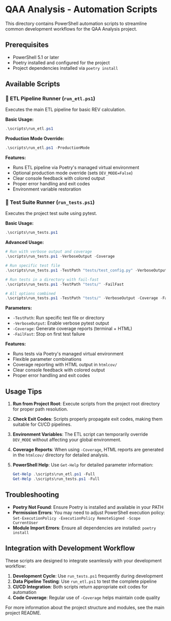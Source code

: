 # QAA Analysis - Automation Scripts

This directory contains PowerShell automation scripts to streamline common development workflows for the QAA Analysis project.

## Prerequisites

- PowerShell 5.1 or later
- Poetry installed and configured for the project
- Project dependencies installed via `poetry install`

## Available Scripts

### 🚀 ETL Pipeline Runner (`run_etl.ps1`)

Executes the main ETL pipeline for basic REV calculation.

**Basic Usage:**
```powershell
.\scripts\run_etl.ps1
```

**Production Mode Override:**
```powershell
.\scripts\run_etl.ps1 -ProductionMode
```

**Features:**
- Runs ETL pipeline via Poetry's managed virtual environment
- Optional production mode override (sets `DEV_MODE=False`)
- Clear console feedback with colored output
- Proper error handling and exit codes
- Environment variable restoration

### 🧪 Test Suite Runner (`run_tests.ps1`)

Executes the project test suite using pytest.

**Basic Usage:**
```powershell
.\scripts\run_tests.ps1
```

**Advanced Usage:**
```powershell
# Run with verbose output and coverage
.\scripts\run_tests.ps1 -VerboseOutput -Coverage

# Run specific test file
.\scripts\run_tests.ps1 -TestPath "tests/test_config.py" -VerboseOutput

# Run tests in a directory with fail-fast
.\scripts\run_tests.ps1 -TestPath "tests/" -FailFast

# All options combined
.\scripts\run_tests.ps1 -TestPath "tests/" -VerboseOutput -Coverage -FailFast
```

**Parameters:**
- `-TestPath`: Run specific test file or directory
- `-VerboseOutput`: Enable verbose pytest output
- `-Coverage`: Generate coverage reports (terminal + HTML)
- `-FailFast`: Stop on first test failure

**Features:**
- Runs tests via Poetry's managed virtual environment
- Flexible parameter combinations
- Coverage reporting with HTML output in `htmlcov/`
- Clear console feedback with colored output
- Proper error handling and exit codes

## Usage Tips

1. **Run from Project Root**: Execute scripts from the project root directory for proper path resolution.

2. **Check Exit Codes**: Scripts properly propagate exit codes, making them suitable for CI/CD pipelines.

3. **Environment Variables**: The ETL script can temporarily override `DEV_MODE` without affecting your global environment.

4. **Coverage Reports**: When using `-Coverage`, HTML reports are generated in the `htmlcov/` directory for detailed analysis.

5. **PowerShell Help**: Use `Get-Help` for detailed parameter information:
   ```powershell
   Get-Help .\scripts\run_etl.ps1 -Full
   Get-Help .\scripts\run_tests.ps1 -Full
   ```

## Troubleshooting

- **Poetry Not Found**: Ensure Poetry is installed and available in your PATH
- **Permission Errors**: You may need to adjust PowerShell execution policy: `Set-ExecutionPolicy -ExecutionPolicy RemoteSigned -Scope CurrentUser`
- **Module Import Errors**: Ensure all dependencies are installed: `poetry install`

## Integration with Development Workflow

These scripts are designed to integrate seamlessly with your development workflow:

1. **Development Cycle**: Use `run_tests.ps1` frequently during development
2. **Data Pipeline Testing**: Use `run_etl.ps1` to test the complete pipeline
3. **CI/CD Integration**: Both scripts return appropriate exit codes for automation
4. **Code Coverage**: Regular use of `-Coverage` helps maintain code quality

For more information about the project structure and modules, see the main project README. 